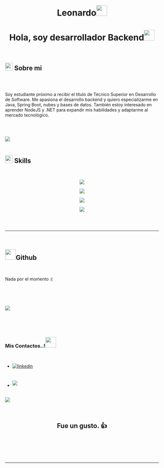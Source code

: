 
<h1 align="center"><b>Leonardo</b><img src="https://media.giphy.com/media/hvRJCLFzcasrR4ia7z/giphy.gif" width="35"></h1>
<h1 align="center"><b>Hola, soy desarrollador Backend</b><img src="https://media.giphy.com/media/hvRJCLFzcasrR4ia7z/giphy.gif" width="35"></h1>
<br>



	
## <img src="https://media2.giphy.com/media/QssGEmpkyEOhBCb7e1/giphy.gif?cid=ecf05e47a0n3gi1bfqntqmob8g9aid1oyj2wr3ds3mg700bl&rid=giphy.gif" width ="25"><b> Sobre mi</b>
<br>
<br>

Soy estudiante próximo a recibir el título de Técnico Superior en Desarrollo de Software. Me apasiona el desarrollo backend y quiero especializarme en Java, Spring Boot, nubes y bases de datos. También estoy interesado en aprender NodeJS y .NET para expandir mis habilidades y adaptarme al mercado tecnológico.

<br><br>

<img src="https://user-images.githubusercontent.com/73097560/115834477-dbab4500-a447-11eb-908a-139a6edaec5c.gif"><br><br>

## <img src="https://media2.giphy.com/media/QssGEmpkyEOhBCb7e1/giphy.gif?cid=ecf05e47a0n3gi1bfqntqmob8g9aid1oyj2wr3ds3mg700bl&rid=giphy.gif" width ="25"><b> Skills</b>
<br>

<p align="center">
  <a href="https://skillicons.dev">
    <img src="https://skillicons.dev/icons?i=java,spring" />
  </a>
</p>

<p align="center">
  <a href="https://skillicons.dev">
    <img src="https://skillicons.dev/icons?i=mysql,mongodb,graphql" />
  </a>
</p>

<p align="center">
  <a href="https://skillicons.dev">
    <img src="https://skillicons.dev/icons?i=git,github" />
  </a>
</p>

<p align="center">
  <a href="https://skillicons.dev">
    <img src="https://skillicons.dev/icons?i=idea,vscode" />
  </a>
</p>

<br>
<br>

-----

<br>


## <img src="https://media.giphy.com/media/iY8CRBdQXODJSCERIr/giphy.gif" width="35"><b>Github</b>
<br>

<p> Nada por el momento :(</p>

<br>
<br>
<br>

<img src="https://user-images.githubusercontent.com/73097560/115834477-dbab4500-a447-11eb-908a-139a6edaec5c.gif"><br><br>


<br>
<br>

<h3><b>Mis Contactos..!</b><img src="https://media.giphy.com/media/hvRJCLFzcasrR4ia7z/giphy.gif" width="35"></h3>
<br>
<div align='left'>

<ul>

<li>
<a href="www.linkedin.com/in/leonardo-berni-7a5595219" target="_blank">
<img src="https://img.shields.io/badge/linkedin:  Leonardo-Berni-%2300acee.svg?color=405DE6&style=for-the-badge&logo=linkedin&logoColor=white" alt=linkedin style="margin-bottom: 5px;"/>
</a>
</li>

<br>

<br>

<li>
<a href="mailto:leonardoberni0@gmail.com" target="_blank">
<img src="https://img.shields.io/badge/gmail:  leonardoberni0@gmail.com-%23EA4335.svg?style=for-the-badge&logo=gmail&logoColor=white" t=mail style="margin-bottom: 5px;" />
</a>
</li>
	
</ul>
</div>

<br>
<img src="https://user-images.githubusercontent.com/73097560/115834477-dbab4500-a447-11eb-908a-139a6edaec5c.gif">
<br>
<br>
<br>

<div align='center'>

## <b>Fue un gusto. 👍</b>

</div>
<br>
<br>
<br>
<br>

---

<br>
